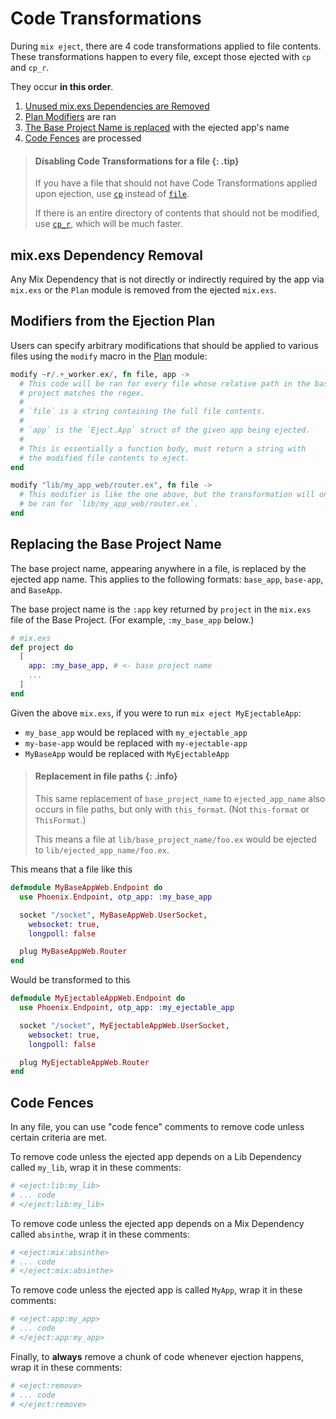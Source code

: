 # Code Transformations

During `mix eject`, there are 4 code transformations applied to file contents.
These transformations happen to every file, except those ejected with `cp` and `cp_r`.

They occur **in this order**.

1. [Unused mix.exs Dependencies are Removed](#mix-exs-dependency-removal)
2. [Plan Modifiers](#modifiers-from-the-ejection-plan) are ran
3. [The Base Project Name is replaced](#replacing-the-base-project-name) with the ejected app's name
4. [Code Fences](#code-fences) are processed

> #### Disabling Code Transformations for a file {: .tip}
>
> If you have a file that should not have Code Transformations applied upon
> ejection, use [`cp`](Eject.Plan.html#cp/2) instead of
> [`file`](Eject.Plan.html#file/2).
>
> If there is an entire directory of contents that should not be modified, use
> [`cp_r`](Eject.Plan.html#cp_r/2), which will be much faster.

## mix.exs Dependency Removal

Any Mix Dependency that is not directly or indirectly required by the app via
`mix.exs` or the `Plan` module is removed from the ejected `mix.exs`.

## Modifiers from the Ejection Plan

Users can specify arbitrary modifications that should be applied to various
files using the `modify` macro in the [Plan](`Eject.Plan`) module:

```elixir
modify ~r/.+_worker.ex/, fn file, app ->
  # This code will be ran for every file whose relative path in the base
  # project matches the regex.
  #
  # `file` is a string containing the full file contents.
  #
  # `app` is the `Eject.App` struct of the given app being ejected.
  #
  # This is essentially a function body, must return a string with
  # the modified file contents to eject.
end

modify "lib/my_app_web/router.ex", fn file ->
  # This modifier is like the one above, but the transformation will only
  # be ran for `lib/my_app_web/router.ex`.
end
```

## Replacing the Base Project Name

The base project name, appearing anywhere in a file, is replaced by the ejected
app name. This applies to the following formats: `base_app`, `base-app`, and
`BaseApp`.

The base project name is the `:app` key returned by `project` in the `mix.exs`
file of the Base Project. (For example, `:my_base_app` below.)

```elixir
# mix.exs
def project do
  [
    app: :my_base_app, # <- base project name
    ...
  ]
end
```

Given the above `mix.exs`, if you were to run `mix eject MyEjectableApp`:

- `my_base_app` would be replaced with `my_ejectable_app`
- `my-base-app` would be replaced with `my-ejectable-app`
- `MyBaseApp` would be replaced with `MyEjectableApp`

> #### Replacement in file paths {: .info}
>
> This same replacement of `base_project_name` to `ejected_app_name` also occurs
> in file paths, but only with `this_format`. (Not `this-format` or `ThisFormat`.)
>
> This means a file at `lib/base_project_name/foo.ex` would be ejected to
> `lib/ejected_app_name/foo.ex`.

This means that a file like this

```elixir
defmodule MyBaseAppWeb.Endpoint do
  use Phoenix.Endpoint, otp_app: :my_base_app

  socket "/socket", MyBaseAppWeb.UserSocket,
    websocket: true,
    longpoll: false

  plug MyBaseAppWeb.Router
end
```

Would be transformed to this

```elixir
defmodule MyEjectableAppWeb.Endpoint do
  use Phoenix.Endpoint, otp_app: :my_ejectable_app

  socket "/socket", MyEjectableAppWeb.UserSocket,
    websocket: true,
    longpoll: false

  plug MyEjectableAppWeb.Router
end
```

## Code Fences

In any file, you can use "code fence" comments to remove code unless certain
criteria are met.

To remove code unless the ejected app depends on a Lib Dependency called
`my_lib`, wrap it in these comments:

```elixir
# <eject:lib:my_lib>
# ... code
# </eject:lib:my_lib>
```

To remove code unless the ejected app depends on a Mix Dependency called
`absinthe`, wrap it in these comments:

```elixir
# <eject:mix:absinthe>
# ... code
# </eject:mix:absinthe>
```

To remove code unless the ejected app is called `MyApp`, wrap it in these
comments:

```elixir
# <eject:app:my_app>
# ... code
# </eject:app:my_app>
```

Finally, to **always** remove a chunk of code whenever ejection happens, wrap
it in these comments:

```elixir
# <eject:remove>
# ... code
# </eject:remove>
```

